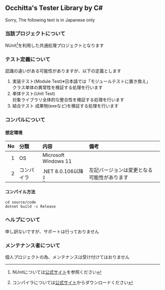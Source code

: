 ## Occhitta's Tester Library by C#
Sorry, The following text is in Japanese only
### 当該プロジェクトについて
NUnit[^1]を利用した共通処理プロジェクトとなります
### テスト定義について
認識の違いがある可能性がありますが、以下の定義とします
1. 実装テスト(Module Test)※日本語では「モジュールテストに置き換え」  
   クラス単体の異常性を検証する処理を行います
1. 単体テスト(Unit Test)  
   対象ライブラリ全体的な整合性を検証する処理を行います
1. 結合テスト
    成果物(exeなど)を検証する処理を行います  

### コンパルについて
#### 想定環境
| No  | 分類       | 内容                 | 備考                                       |
| --: | :--        | :--                  | :--                                        |
|   1 | OS         | Microsoft Windows 11 |                                            |
|   2 | コンパイラ | .NET 8.0.106以降[^2] | 左記バージョンは変更となる可能性があります |
#### コンパイル方法
```
cd source/code
dotnet build -c Release
```
### ヘルプについて
申し訳ないですが、サポートは行っておりません
### メンテナンス者について
個人プロジェクトの為、メンテナンスは受け付けてはおりません

[^1]: NUnitについては[公式サイト](https://nunit.org/)を参照ください
[^2]: コンパイラについては[公式サイト](https://dotnet.microsoft.com/download)からダウンロードください
